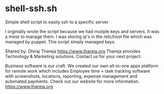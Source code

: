 # shell-ssh.sh
Simple shell script to easily ssh to a specific server

I orginially wrote the script because we had mutiple keys and servers. It was a mess to manage them. I was storing ip's in the /etc/host file which was managed by puppet. This script simply managed keys.


Shared by: Dhiraj Thareja https://www.thareja.org
Thareja provides Technology & Marketing solutions. Contact us for your next project.

Business software is our craft. We created our own all-in-one apps platform for remote work which includes Employee time + task tracking software with screenshots, locations, reporting, expense management and automated payments. Check out our website for more information. https://www.thareja.org
